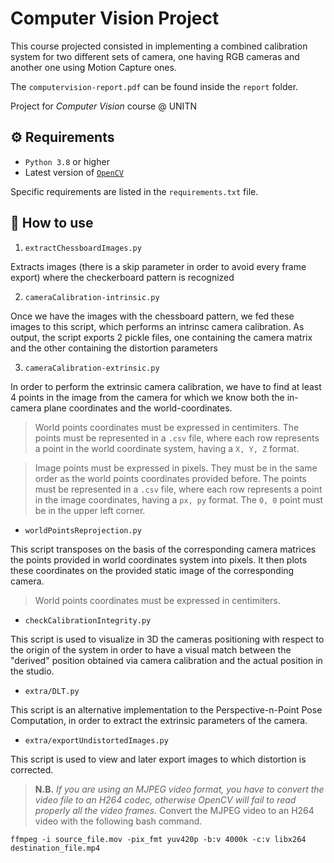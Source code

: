 # Computer Vision Project
This course projected consisted in implementing a combined calibration system for two different sets of camera, one having RGB cameras and another one using Motion Capture ones.

The `computervision-report.pdf` can be found inside the `report` folder.

Project for *Computer Vision* course @ UNITN

## ⚙️ Requirements

- `Python 3.8` or higher
- Latest version of [`OpenCV`](https://pypi.org/project/opencv-python/)

Specific requirements are listed in the `requirements.txt` file.

## 🔧 How to use

1. `extractChessboardImages.py`

Extracts  images (there is a skip parameter in order to avoid every frame export) where the checkerboard pattern is recognized

2. `cameraCalibration-intrinsic.py`

Once we have the images with the chessboard pattern, we fed these images to this script, which performs an intrinsc camera calibration. As output, the script exports 2 pickle files, one containing the camera matrix and the other containing the distortion parameters

3. `cameraCalibration-extrinsic.py`

In order to perform the extrinsic camera calibration, we have to find at least 4 points in the image from the camera for which we know both the in-camera plane coordinates and the world-coordinates.

> World points coordinates must be expressed in centimiters. The points must be represented in a `.csv` file, where each row represents a point in the world coordinate system, having a `X, Y, Z` format.

> Image points must be expressed in pixels. They must be in the same order as the world points coordinates provided before. The points must be represented in a `.csv` file, where each row represents a point in the image coordinates, having a `px, py` format. The `0, 0` point must be in the upper left corner.

- `worldPointsReprojection.py`

This script transposes on the basis of the corresponding camera matrices the points provided in world coordinates system into pixels. It then plots these coordinates on the provided static image of the corresponding camera.

> World points coordinates must be expressed in centimiters.

- `checkCalibrationIntegrity.py`

This script is used to visualize in 3D the cameras positioning with respect to the origin of the system in order to have a visual match between the "derived" position obtained via camera calibration and the actual position in the studio.

- `extra/DLT.py`

This script is an alternative implementation to the Perspective-n-Point Pose Computation, in order to extract the extrinsic parameters of the camera.

- `extra/exportUndistortedImages.py`

This script is used to view and later export images to which distortion is corrected.



> **N.B.** *If you are using an MJPEG video format, you have to convert the video file to an H264 codec, otherwise OpenCV will fail to read properly all the video frames.* Convert the MJPEG video to an H264 video with the following bash command.  
```
ffmpeg -i source_file.mov -pix_fmt yuv420p -b:v 4000k -c:v libx264 destination_file.mp4
```